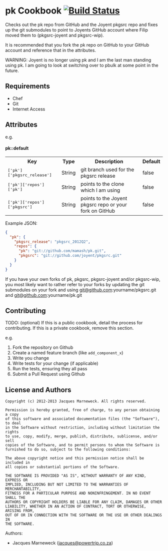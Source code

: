 pk Cookbook [![Build Status](https://travis-ci.org/siberia-cookbooks/pk.png?branch=master)](https://www.travis-ci.org/siberia-cookbooks/pk)
===========================================================================================================================================

Checks out the pk repo from GitHub and the Joyent pkgsrc repo
and fixes up the git submodules to point to Joyents GitHub
account where Filip moved them to (pkgsrc-joyent and pkgsrc-wip).

It is recommended that you fork the pk repo on GitHub to your
GitHub account and reference that in the attributes.

WARNING: Joyent is no longer using pk and I am the last man standing
using pk.  I am going to look at switching over to pbulk at some
point in the future.

Requirements
------------

 * Chef
 * Git
 * Internet Access

Attributes
----------

e.g.
#### pk::default
<table>
  <tr>
    <th>Key</th>
    <th>Type</th>
    <th>Description</th>
    <th>Default</th>
  </tr>
  <tr>
    <td><tt>['pk']['pkgsrc_release']</tt></td>
    <td>String</td>
    <td>git branch used for the pkgsrc release</td>
    <td>false</td>
  </tr>
  <tr>
    <td><tt>['pk']['repos']['pk']</tt></td>
    <td>String</td>
    <td>points to the clone which I am using</td>
    <td>false</td>
  </tr>
  <tr>
    <td><tt>['pk']['repos']['pkgsrc']</tt></td>
    <td>String</td>
    <td>points to the Joyent pkgsrc repo or your fork on GitHub</td>
    <td>false</td>
  </tr>
</table>

Example JSON:

```json
{
  "pk": {
    "pkgsrc_release": "pkgsrc_2012Q2",
    "repos": {
      "pk": "git://github.com/mamash/pk.git",
      "pkgsrc": "git://github.com/joyent/pkgsrc.git"
    }
  }
}
```

If you have your own forks of pk, pkgsrc, pkgsrc-joyent and/or pkgsrc-wip,
you most likely want to rather refer to your forks by updating the
git submodules on your fork and using git@github.com:yourname/pkgsrc.git
and git@github.com:yourname/pk.git

Contributing
------------
TODO: (optional) If this is a public cookbook, detail the process for contributing. If this is a private cookbook, remove this section.

e.g.
1. Fork the repository on Github
2. Create a named feature branch (like `add_component_x`)
3. Write you change
4. Write tests for your change (if applicable)
5. Run the tests, ensuring they all pass
6. Submit a Pull Request using Github

License and Authors
-------------------

```
Copyright (c) 2012-2013 Jacques Marneweck. All rights reserved.

Permission is hereby granted, free of charge, to any person obtaining a copy
of this software and associated documentation files (the "Software"), to deal
in the Software without restriction, including without limitation the rights
to use, copy, modify, merge, publish, distribute, sublicense, and/or sell
copies of the Software, and to permit persons to whom the Software is
furnished to do so, subject to the following conditions:

The above copyright notice and this permission notice shall be included in
all copies or substantial portions of the Software.

THE SOFTWARE IS PROVIDED "AS IS", WITHOUT WARRANTY OF ANY KIND, EXPRESS OR
IMPLIED, INCLUDING BUT NOT LIMITED TO THE WARRANTIES OF MERCHANTABILITY,
FITNESS FOR A PARTICULAR PURPOSE AND NONINFRINGEMENT. IN NO EVENT SHALL THE
AUTHORS OR COPYRIGHT HOLDERS BE LIABLE FOR ANY CLAIM, DAMAGES OR OTHER
LIABILITY, WHETHER IN AN ACTION OF CONTRACT, TORT OR OTHERWISE, ARISING FROM,
OUT OF OR IN CONNECTION WITH THE SOFTWARE OR THE USE OR OTHER DEALINGS IN
THE SOFTWARE.
```

Authors:

 * Jacques Marneweck (jacques@powertrip.co.za)
